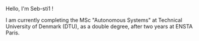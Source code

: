 Hello, I'm Seb-sti1 !

I am currently completing the MSc "Autonomous Systems" at Technical University of Denmark (DTU), as a double degree, after two years at ENSTA Paris.
